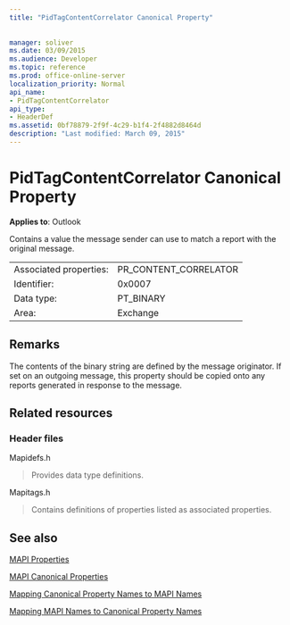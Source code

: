 ```yaml
---
title: "PidTagContentCorrelator Canonical Property"
 
 
manager: soliver
ms.date: 03/09/2015
ms.audience: Developer
ms.topic: reference
ms.prod: office-online-server
localization_priority: Normal
api_name:
- PidTagContentCorrelator
api_type:
- HeaderDef
ms.assetid: 0bf78879-2f9f-4c29-b1f4-2f4882d8464d
description: "Last modified: March 09, 2015"
---
```


# PidTagContentCorrelator Canonical Property

  
  
**Applies to**: Outlook 
  
Contains a value the message sender can use to match a report with the original message.
  
|||
|:-----|:-----|
|Associated properties:  <br/> |PR_CONTENT_CORRELATOR  <br/> |
|Identifier:  <br/> |0x0007  <br/> |
|Data type:  <br/> |PT_BINARY  <br/> |
|Area:  <br/> |Exchange  <br/> |
   
## Remarks

The contents of the binary string are defined by the message originator. If set on an outgoing message, this property should be copied onto any reports generated in response to the message.
  
## Related resources

### Header files

Mapidefs.h
  
> Provides data type definitions.
    
Mapitags.h
  
> Contains definitions of properties listed as associated properties.
    
## See also



[MAPI Properties](mapi-properties.md)
  
[MAPI Canonical Properties](mapi-canonical-properties.md)
  
[Mapping Canonical Property Names to MAPI Names](mapping-canonical-property-names-to-mapi-names.md)
  
[Mapping MAPI Names to Canonical Property Names](mapping-mapi-names-to-canonical-property-names.md)

